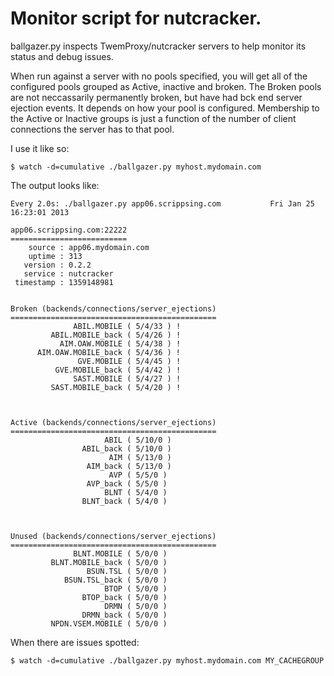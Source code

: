 Monitor script for nutcracker.
==============================

ballgazer.py inspects TwemProxy/nutcracker servers to help monitor its status and debug issues.

When run against a server with no pools specified, you will get all of the configured pools grouped as Active, inactive and broken.   The Broken pools are not neccassarily permanently broken, but have had bck end server ejection events.  It depends on how your pool is configured.  Membership to the Active or Inactive groups is just a function of the number of client connections the server has to that pool.


I use it like so:

    $ watch -d=cumulative ./ballgazer.py myhost.mydomain.com

The output looks like:

    Every 2.0s: ./ballgazer.py app06.scrippsing.com           Fri Jan 25 16:23:01 2013

    app06.scrippsing.com:22222
    ==========================
        source : app06.mydomain.com
        uptime : 313
       version : 0.2.2
       service : nutcracker
     timestamp : 1359148981


    Broken (backends/connections/server_ejections)
    ==============================================
                  ABIL.MOBILE ( 5/4/33 ) !
             ABIL.MOBILE_back ( 5/4/26 ) !
               AIM.OAW.MOBILE ( 5/4/38 ) !
          AIM.OAW.MOBILE_back ( 5/4/36 ) !
                   GVE.MOBILE ( 5/4/45 ) !
              GVE.MOBILE_back ( 5/4/42 ) !
                  SAST.MOBILE ( 5/4/27 ) !
             SAST.MOBILE_back ( 5/4/20 ) !



    Active (backends/connections/server_ejections)
    ==============================================
                         ABIL ( 5/10/0 )
                    ABIL_back ( 5/10/0 )
                          AIM ( 5/13/0 )
                     AIM_back ( 5/13/0 )
                          AVP ( 5/5/0 )
                     AVP_back ( 5/5/0 )
                         BLNT ( 5/4/0 )
                    BLNT_back ( 5/4/0 )



    Unused (backends/connections/server_ejections)
    ==============================================
                  BLNT.MOBILE ( 5/0/0 )
             BLNT.MOBILE_back ( 5/0/0 )
                     BSUN.TSL ( 5/0/0 )
                BSUN.TSL_back ( 5/0/0 )
                         BTOP ( 5/0/0 )
                    BTOP_back ( 5/0/0 )
                         DRMN ( 5/0/0 )
                    DRMN_back ( 5/0/0 )
             NPDN.VSEM.MOBILE ( 5/0/0 )


When there are issues spotted:

    $ watch -d=cumulative ./ballgazer.py myhost.mydomain.com MY_CACHEGROUP



